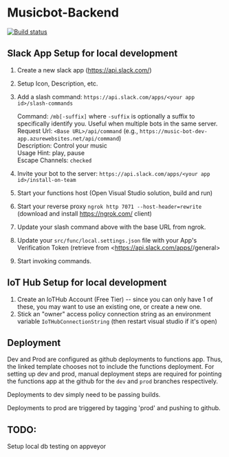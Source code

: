 # Musicbot-Backend

[![Build status](https://ci.appveyor.com/api/projects/status/343h8hq0wkymm42i?svg=true)](https://ci.appveyor.com/project/kensykora/musicbot-backend)

## Slack App Setup for local development

1. Create a new slack app (<https://api.slack.com/>)
1. Setup Icon, Description, etc.
1. Add a slash command: `https://api.slack.com/apps/<your app id>/slash-commands`

    Command: `/mb[-suffix]` where `-suffix` is optionally a suffix to specifically identify you. Useful when multiple bots in the same server.  
    Request Url: `<Base URL>/api/command` (e.g., `https://music-bot-dev-app.azurewebsites.net/api/command`)  
    Description: Control your music  
    Usage Hint: play, pause  
    Escape Channels: `checked`

1. Invite your bot to the server: `https://api.slack.com/apps/<your app id>/install-on-team`
1. Start your functions host (Open Visual Studio solution, build and run)
1. Start your reverse proxy `ngrok http 7071 --host-header=rewrite` (download and install <https://ngrok.com/> client)
1. Update your slash command above with the base URL from ngrok.
1. Update your `src/func/local.settings.json` file with your App's Verification Token (retrieve from <https://api.slack.com/apps/<YOUR APP ID>/general> 
1. Start invoking commands.

## IoT Hub Setup for local development

1. Create an IoTHub Account (Free Tier) -- since you can only have 1 of these, you may want to use an existing one, or create a new one.
1. Stick an "owner" access policy connection string as an environment variable `IoTHubConnectionString` (then restart visual studio if it's open)

## Deployment

Dev and Prod are configured as github deployments to functions app. Thus, the linked template chooses not to include the functions deployment. For setting up dev and prod, manual deployment steps are required for pointing the functions app at the github for the `dev` and `prod` branches respectively.

Deployments to dev simply need to be passing builds.

Deployments to prod are triggered by tagging 'prod' and pushing to github.

## TODO:

Setup local db testing on appveyor